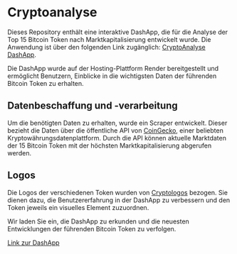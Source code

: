# Cryptoanalyse

Dieses Repository enthält eine interaktive DashApp, die für die Analyse der Top 15 Bitcoin Token nach Marktkapitalisierung entwickelt wurde. Die Anwendung ist über den folgenden Link zugänglich: [CryptoAnalyse DashApp](https://cryptoanalyse.onrender.com/home).

Die DashApp wurde auf der Hosting-Plattform Render bereitgestellt und ermöglicht Benutzern, Einblicke in die wichtigsten Daten der führenden Bitcoin Token zu erhalten.

## Datenbeschaffung und -verarbeitung

Um die benötigten Daten zu erhalten, wurde ein Scraper entwickelt. Dieser bezieht die Daten über die öffentliche API von [CoinGecko](https://www.coingecko.com/), einer beliebten Kryptowährungsdatenplattform. Durch die API können aktuelle Marktdaten der 15 Bitcoin Token mit der höchsten Marktkapitalisierung abgerufen werden.

## Logos

Die Logos der verschiedenen Token wurden von [Cryptologos](https://cryptologos.cc/) bezogen. Sie dienen dazu, die Benutzererfahrung in der DashApp zu verbessern und den Token jeweils ein visuelles Element zuzuordnen.

Wir laden Sie ein, die DashApp zu erkunden und die neuesten Entwicklungen der führenden Bitcoin Token zu verfolgen.

[Link zur DashApp](https://cryptoanalyse.onrender.com/home)
